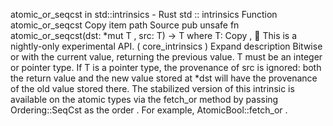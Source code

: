 atomic_or_seqcst in std::intrinsics - Rust
std
::
intrinsics
Function
atomic_or_seqcst
Copy item path
Source
pub unsafe fn atomic_or_seqcst<T>(dst:
*mut T
, src: T) -> T
where
    T:
Copy
,
🔬
This is a nightly-only experimental API. (
core_intrinsics
)
Expand description
Bitwise or with the current value, returning the previous value.
T
must be an integer or pointer type.
If
T
is a pointer type, the provenance of
src
is ignored: both the return value and the new
value stored at
*dst
will have the provenance of the old value stored there.
The stabilized version of this intrinsic is available on the
atomic
types via the
fetch_or
method by passing
Ordering::SeqCst
as the
order
. For example,
AtomicBool::fetch_or
.